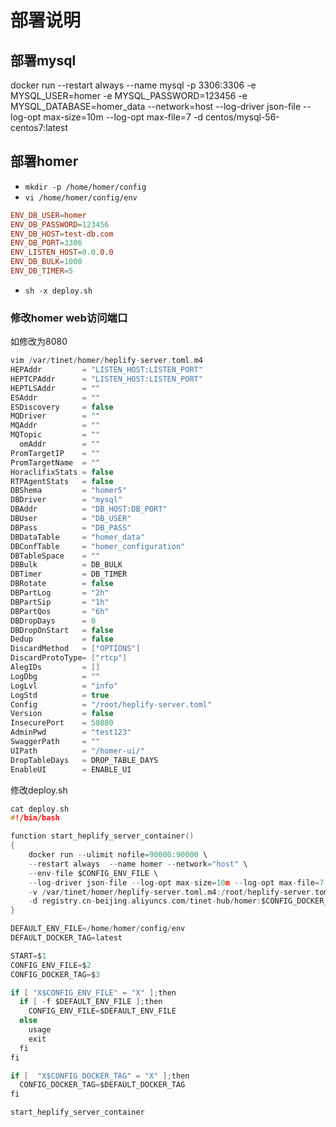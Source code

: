 # 部署说明
## 部署mysql
docker run --restart always --name mysql -p 3306:3306 -e MYSQL_USER=homer -e MYSQL_PASSWORD=123456 -e MYSQL_DATABASE=homer_data --network=host --log-driver json-file --log-opt max-size=10m --log-opt max-file=7 -d centos/mysql-56-centos7:latest

## 部署homer

- `mkdir -p /home/homer/config`
- `vi /home/homer/config/env`
```conf
ENV_DB_USER=homer
ENV_DB_PASSWORD=123456
ENV_DB_HOST=test-db.com
ENV_DB_PORT=3306
ENV_LISTEN_HOST=0.0.0.0
ENV_DB_BULK=1000
ENV_DB_TIMER=5
```
- `sh -x deploy.sh`

### 修改homer web访问端口
如修改为8080
```c
vim /var/tinet/homer/heplify-server.toml.m4
HEPAddr         = "LISTEN_HOST:LISTEN_PORT"
HEPTCPAddr      = "LISTEN_HOST:LISTEN_PORT"
HEPTLSAddr      = ""
ESAddr          = ""
ESDiscovery     = false
MQDriver        = ""
MQAddr          = ""
MQTopic         = ""
  omAddr        = ""
PromTargetIP    = ""
PromTargetName  = ""
HoraclifixStats = false
RTPAgentStats   = false
DBShema         = "homer5"
DBDriver        = "mysql"
DBAddr          = "DB_HOST:DB_PORT"
DBUser          = "DB_USER"
DBPass          = "DB_PASS"
DBDataTable     = "homer_data"
DBConfTable     = "homer_configuration"
DBTableSpace    = ""
DBBulk          = DB_BULK
DBTimer         = DB_TIMER
DBRotate        = false
DBPartLog       = "2h"
DBPartSip       = "1h"
DBPartQos       = "6h"
DBDropDays      = 0
DBDropOnStart   = false
Dedup           = false
DiscardMethod   = ["OPTIONS"]
DiscardProtoType= ["rtcp"]
AlegIDs         = []
LogDbg          = ""
LogLvl          = "info"
LogStd          = true
Config          = "/root/heplify-server.toml"
Version         = false
InsecurePort    = 58080
AdminPwd        = "test123"
SwaggerPath     = ""
UIPath          = "/homer-ui/"
DropTableDays   = DROP_TABLE_DAYS
EnableUI        = ENABLE_UI
```

修改deploy.sh

```c
cat deploy.sh
#!/bin/bash

function start_heplify_server_container()
{
    docker run --ulimit nofile=90000:90000 \
    --restart always  --name homer --network="host" \
    --env-file $CONFIG_ENV_FILE \
    --log-driver json-file --log-opt max-size=10m --log-opt max-file=7 \
    -v /var/tinet/homer/heplify-server.toml.m4:/root/heplify-server.toml.m4 \
    -d registry.cn-beijing.aliyuncs.com/tinet-hub/homer:$CONFIG_DOCKER_TAG
}

DEFAULT_ENV_FILE=/home/homer/config/env
DEFAULT_DOCKER_TAG=latest

START=$1
CONFIG_ENV_FILE=$2
CONFIG_DOCKER_TAG=$3

if [ "X$CONFIG_ENV_FILE" = "X" ];then
  if [ -f $DEFAULT_ENV_FILE ];then
    CONFIG_ENV_FILE=$DEFAULT_ENV_FILE
  else
    usage
    exit
  fi
fi

if [  "X$CONFIG_DOCKER_TAG" = "X" ];then
  CONFIG_DOCKER_TAG=$DEFAULT_DOCKER_TAG
fi

start_heplify_server_container
```
